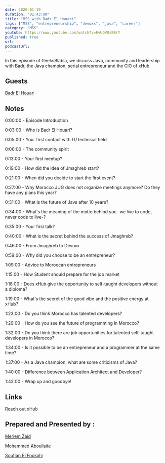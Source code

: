 ```yaml
---
date: 2020-01-19
duration: "01:43:00"
title: "MSS with Badr El Houari"
tags: ["MSS", "entrepreneurship", "devoxx", "java", "career"]
category: "MSS"
youtube: https://www.youtube.com/watch?v=EvUOVUzB8rY
published: true
url:
podcastUrl:
---
```


In this episode of GeeksBlabla, we discuss Java, community and leadership with Badr, the Java champion, serial entrepreneur and the CIO of xHub.

## Guests

[Badr El Houari](https://twitter.com/badrelhouari)

## Notes

0:00:00 - Episode Introduction

0:03:00 - Who is Badr El Houari?

0:05:00 - Your first contact with IT/Technical field

0:06:00 - The community spirit

0:13:00 - Your first meetup?

0:19:00 - How did the idea of Jmaghreb start?

0:21:00 - When did you decide to start the first event?

0:27:00 - Why Morocco JUG does not organize meetings anymore? Do they have any plans this year?

0:31:00 - What is the future of Java after 10 years?

0:34:00 - What's the meaning of the motto behind you -we live to code, never code to live-?

0:35:00 - Your first talk?

0:40:00 - What is the secret behind the success of Jmaghreb?

0:46:00 - From Jmaghreb to Devoxx

0:59:00 - Why did you choose to be an entrepreneur?

1:09:00 - Advice to Moroccan entrepreneurs

1:15:00 - How Student should prepare for the job market

1:18:00 - Does xHub give the opportunity to self-taught developers without a diploma?

1:19:00 - What's the secret of the good vibe and the positive energy at xHub?

1:23:00 - Do you think Morocco has talented developers?

1:29:00 - How do you see the future of programming in Morocco?

1:32:00 - Do you think there are job opportunities for talented self-taught developers in Morocco?

1:34:00 - Is it possible to be an entrepreneur and a programmer at the same time?

1:37:00 - As a Java champion, what are some criticisms of Java?

1:40:00 - Difference between Application Architect and Developer?

1:42:00 - Wrap up and goodbye!

## Links

[Reach out xHub](https://x-hub.io/contact/)

## Prepared and Presented by :

[Meriem Zaid](https://www.facebook.com/MeriemZaid/)

[Mohammed Aboullaite](https://www.facebook.com/aboullaite)

[Soufian El Foukahi](https://twitter.com/soufianelf/)
